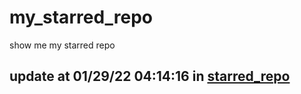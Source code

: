 # my_starred_repo
show me my starred repo

update at 01/29/22 04:14:16 in [starred_repo](./index.html)
---

